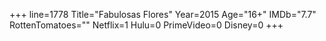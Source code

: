 +++
line=1778
Title="Fabulosas Flores"
Year=2015
Age="16+"
IMDb="7.7"
RottenTomatoes=""
Netflix=1
Hulu=0
PrimeVideo=0
Disney=0
+++

